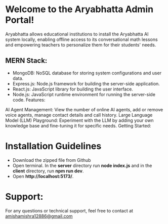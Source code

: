 # Welcome to the Aryabhatta Admin Portal!

Aryabhatta allows educational institutions to install the Aryabhatta AI system locally, enabling offline access to its conversational math lessons and empowering teachers to personalize them for their students' needs.

## MERN Stack:
- MongoDB: NoSQL database for storing system configurations and user data.
- Express.js: Node.js framework for building the server-side application.
- React.js: JavaScript library for building the user interface.
- Node.js: JavaScript runtime environment for running the server-side code.
Features:

AI Agent Management: View the number of online AI agents, add or remove voice agents, manage contact details and call history.
Large Language Model (LLM) Playground: Experiment with the LLM by adding your own knowledge base and fine-tuning it for specific needs.
Getting Started:

# Installation Guidelines
- Download the zipped file from Github
- Open terminal. In the **server** directory run **node index.js** and in the **client** directory, run **npm run dev**.
- Open **http://localhost:5173/**. 

# Support:
For any questions or technical support, feel free to contact at amishamishra12886@gmail.com
